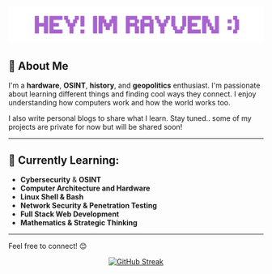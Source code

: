 # ![](./rayven.png)

## 📖 About Me

I'm a **hardware**, **OSINT**, **history**, and **geopolitics** enthusiast. I'm passionate about learning different things and finding cool ways they connect. I enjoy understanding how computers work and how the world works too.

I also write personal blogs to share what I learn. Stay tuned.. some of my projects are private for now but will be shared soon!

---

## 🌱 Currently Learning:
- **Cybersecurity** & **OSINT**
- **Computer Architecture and Hardware**
- **Linux Shell & Bash**
- **Network Security & Penetration Testing**
- **Full Stack Web Development**
- **Mathematics & Strategic Thinking**

---

Feel free to connect! 😊

<p align="center">
  <a href="https://git.io/streak-stats">
    <img src="https://github-readme-streak-stats.herokuapp.com?user=R4YV3Nerd&theme=modern-lilac2&border_radius=5&short_numbers=true" alt="GitHub Streak" />
  </a>
</p>
